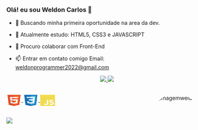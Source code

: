 ### Olá! eu sou Weldon Carlos 👋

- 🔭 Buscando minha primeira oportunidade na area da dev.
- 🌱 Atualmente estudo: HTML5, CSS3 e JAVASCRIPT 
- 👯 Procuro colaborar com Front-End
- 📫 Entrar em contato comigo Email: weldonprogrammer2022@gmail.com
  
  <div align="center">
  <a href="https://github.com/WeldonCarlos">
  <img height="180em" src="https://github-readme-stats.vercel.app/api?username=weldoncarlos&show_icons=true&theme=dark&include_all_commits=true&count_private=true"/>
  <img height="180em" src="https://github-readme-stats.vercel.app/api/top-langs/?username=weldoncarlos&layout=compact&langs_count=7&theme=dark"/>
</div>
  <div style="display: inline_block"><br>
  <img align="center" alt="Rafa-HTML" height="30" width="40" src="https://raw.githubusercontent.com/devicons/devicon/master/icons/html5/html5-original.svg">
  <img align="center" alt="Rafa-CSS" height="30" width="40" src="https://raw.githubusercontent.com/devicons/devicon/master/icons/css3/css3-original.svg">
  <img align="center" alt="Rafa-Js" height="30" width="40" src="https://raw.githubusercontent.com/devicons/devicon/master/icons/javascript/javascript-plain.svg"> 
  <img align="right" alt="imagemweldon" height="150" style="border-radius:50px;" src="https://pngimage.net/wp-content/uploads/2018/06/programador-png-3.png">
    
</div>
  
   ##
 
<div> 
  <a href="https://www.linkedin.com/in/weldon-carlos-41b488231/" target="_blank"><img src="https://img.shields.io/badge/-LinkedIn-%230077B5?style=for-the-badge&logo=linkedin&logoColor=white" target="_blank"></a>
 
</div>
